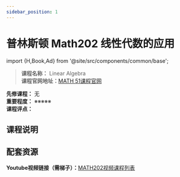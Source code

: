 ```yaml
---
sidebar_position: 1
---
```


# 普林斯顿 Math202 线性代数的应用
import {H,Book,Ad} from '@site/src/components/common/base';




>**课程名称：** Linear Algebra       
**课程官网地址：**[MATH 51课程官网](https://web.stanford.edu/class/math51/)           
 
**先修课程：** 无  
**重要程度：** ※※※※※  
**课程评点：** 

## 课程说明


## 配套资源
**Youtube视频链接（需梯子）：**[MATH202视频课程列表](https://www.youtube.com/playlist?list=PLGqzsq0erqU7w7ZrTZ-pWWk4-AOkiGEGp)



<Comment></Comment>
